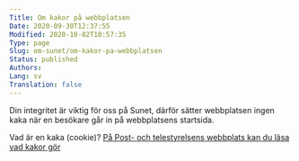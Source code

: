 ```yaml
---
Title: Om kakor på webbplatsen
Date: 2020-09-30T12:37:55
Modified: 2020-10-02T10:57:35
Type: page
Slug: om-sunet/om-kakor-pa-webbplatsen
Status: published
Authors: 
Lang: sv
Translation: false
---
```


Din integritet är viktig för oss på Sunet, därför sätter webbplatsen ingen kaka när en besökare går in på webbplatsens startsida.

Vad är en kaka (cookie)? [På Post- och telestyrelsens webbplats kan du läsa vad kakor gör](https://pts.se/sv/bransch/regler/lagar/lag-om-elektronisk-kommunikation/kakor-cookies/)

